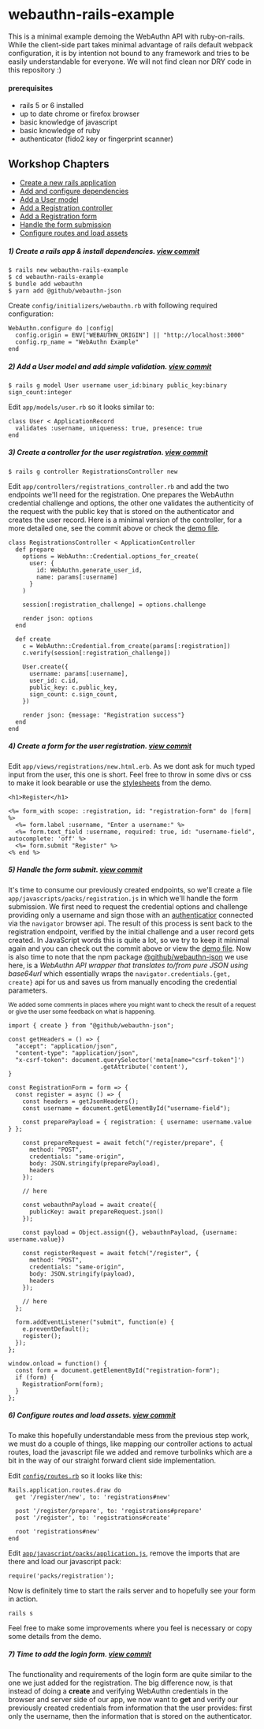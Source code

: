 # webauthn-rails-example

This is a minimal example demoing the WebAuthn API with ruby-on-rails. While the client-side part takes minimal advantage of rails default webpack configuration, it is by intention not bound to any framework and tries to be easily understandable for everyone.
We will not find clean nor DRY code in this repository :)

#### prerequisites

* rails 5 or 6 installed
* up to date chrome or firefox browser
* basic knowledge of javascript
* basic knowledge of ruby
* authenticator (fido2 key or fingerprint scanner)

## Workshop Chapters

* [Create a new rails application](#create-app)
* [Add and configure dependencies](#create-app)
* [Add a User model](#user-model)
* [Add a Registration controller](#registration-controller)
* [Add a Registration form](#registration-form)
* [Handle the form submission](#registration-submit)
* [Configure routes and load assets](#routes-and-assets)

<a name="create-app"></a>
##### 1) Create a rails app & install dependencies. [view commit](https://github.com/ucwaldo/webauthn-rails-example/commit/58631982d8108eff5297ff526a19247f20e07183)

```
$ rails new webauthn-rails-example
$ cd webauthn-rails-example
$ bundle add webauthn
$ yarn add @github/webauthn-json
```

Create `config/initializers/webauthn.rb` with following required configuration:

```
WebAuthn.configure do |config|
  config.origin = ENV["WEBAUTHN_ORIGIN"] || "http://localhost:3000"
  config.rp_name = "WebAuthn Example"
end
```

<a name="user-model"></a>
##### 2) Add a User model and add simple validation. [view commit](https://github.com/ucwaldo/webauthn-rails-example/commit/1c4f046aa8d3d806c0c6eb1e7042aff63dcfa788)

```
$ rails g model User username user_id:binary public_key:binary sign_count:integer
```

Edit `app/models/user.rb` so it looks similar to:

```
class User < ApplicationRecord
  validates :username, uniqueness: true, presence: true
end
```

<a name="registration-controller"></a>
##### 3) Create a controller for the user registration. [view commit](https://github.com/ucwaldo/webauthn-rails-example/commit/888f1755c687cc36cd7f2016e3adee1582ecf14d#diff-416195ddccbd18a6ce41d5306501765a)

```
$ rails g controller RegistrationsController new
```

Edit  `app/controllers/registrations_controller.rb` and add the two endpoints we'll need for the registration. One prepares the WebAuthn credential challenge and options, the other one validates the authenticity of the request with the public key that is stored on the authenticator and creates the user record. Here is a minimal version of the controller, for a more detailed one, see the commit above or check the [demo file](https://github.com/ucwaldo/webauthn-rails-example/blob/master/app/controllers/registrations_controller.rb).

```
class RegistrationsController < ApplicationController
  def prepare
    options = WebAuthn::Credential.options_for_create(
      user: {
        id: WebAuthn.generate_user_id,
        name: params[:username]
      }
    )

    session[:registration_challenge] = options.challenge

    render json: options
  end

  def create
    c = WebAuthn::Credential.from_create(params[:registration])
    c.verify(session[:registration_challenge])

    User.create({
      username: params[:username],
      user_id: c.id,
      public_key: c.public_key,
      sign_count: c.sign_count,
    })
    
    render json: {message: "Registration success"}
  end
end

```

<a name="registration-view"></a>
##### 4) Create a form for the user registration. [view commit](https://github.com/ucwaldo/webauthn-rails-example/commit/888f1755c687cc36cd7f2016e3adee1582ecf14d#diff-912bd5d5dfc6399d7f01f86777fae54c)

Edit  `app/views/registrations/new.html.erb`. As we dont ask for much typed input from the user, this one is short. Feel free to throw in some divs or css to make it look bearable or use the [stylesheets](https://github.com/ucwaldo/webauthn-rails-example/tree/master/app/assets/stylesheets) from the demo.

```
<h1>Register</h1>

<%= form_with scope: :registration, id: "registration-form" do |form| %>
  <%= form.label :username, "Enter a username:" %>
  <%= form.text_field :username, required: true, id: "username-field", autocomplete: 'off' %>
  <%= form.submit "Register" %>
<% end %>
```

<a name="registration-submit"></a>
##### 5) Handle the form submit. [view commit](https://github.com/ucwaldo/webauthn-rails-example/commit/888f1755c687cc36cd7f2016e3adee1582ecf14d#diff-912bd5d5dfc6399d7f01f86777fae54c)

It's time to consume our previously created endpoints, so we'll create a file `app/javascripts/packs/registration.js` in which we'll handle the form submission.  We first need to request the credential options and challenge providing only a username and sign those with an [authenticatior](https://www.w3.org/TR/webauthn/#authenticator) connected via the `navigator` browser api. The result of this process is sent back to the registration endpoint, verified by the initial challenge and a user record gets created. In JavaScript words this is quite a lot, so we try to keep it minimal again and you can check out the commit above or view the [demo file](https://github.com/ucwaldo/webauthn-rails-example/blob/master/app/javascript/packs/registration.js). Now is also time to note that the npm package [@github/webauthn-json](https://github.com/github/webauthn-json) we use here, is a *WebAuthn API wrapper that translates to/from pure JSON using base64url* which essentially wraps the `navigator.credentials.{get, create}` api for us and saves us from manually encoding the credential parameters.

<small>We added some comments in places where you might want to check the result of a request or give the user some feedback on what is happening.</small>

```
import { create } from "@github/webauthn-json";

const getHeaders = () => {
  "accept": "application/json",
  "content-type": "application/json",
  "x-csrf-token": document.querySelector('meta[name="csrf-token"]')
                          .getAttribute('content'),
}

const RegistrationForm = form => {
  const register = async () => {
    const headers = getJsonHeaders();
    const username = document.getElementById("username-field");

    const preparePayload = { registration: { username: username.value } };

    const prepareRequest = await fetch("/register/prepare", {
      method: "POST",
      credentials: "same-origin",
      body: JSON.stringify(preparePayload),
      headers
    });
	
    // here
	
    const webauthnPayload = await create({
      publicKey: await prepareRequest.json()
    });
    
    const payload = Object.assign({}, webauthnPayload, {username: username.value})

    const registerRequest = await fetch("/register", {
      method: "POST",
      credentials: "same-origin",
      body: JSON.stringify(payload),
      headers
    });

    // here
  };

  form.addEventListener("submit", function(e) {
    e.preventDefault();
    register();
  });
};

window.onload = function() {
  const form = document.getElementById("registration-form");
  if (form) {
    RegistrationForm(form);
  }
};
```

<a name="routes-and-assets"></a>
##### 6) Configure routes and load assets. [view commit](https://github.com/ucwaldo/webauthn-rails-example/blob/master/config/routes.rb)

To make this hopefully understandable mess from the previous step work, we must do a couple of things, like mapping our controller actions to actual routes, load the javascript file we added and remove turbolinks which are a bit in the way of our straight forward client side implementation.

Edit [`config/routes.rb`](https://github.com/ucwaldo/webauthn-rails-example/blob/master/config/routes.rb) so it looks like this:

```
Rails.application.routes.draw do
  get '/register/new', to: 'registrations#new'

  post '/register/prepare', to: 'registrations#prepare'
  post '/register', to: 'registrations#create'
  
  root 'registrations#new'
end
```

Edit [`app/javascript/packs/application.js`](https://github.com/ucwaldo/webauthn-rails-example/blob/master/app/javascript/packs/application.js), remove the imports that are there and load our javascript pack:

```
require('packs/registration');
```

Now is definitely time to start the rails server and to hopefully see your form in action.

```
rails s
```

Feel free to make some improvements where you feel is necessary or copy some details from the demo.

##### 7) Time to add the login form. [view commit](https://github.com/ucwaldo/webauthn-rails-example/commit/fcab32e6feeac2f01b7a9407e850b5e2fb78f635)

The functionality and requirements of the login form are quite similar to the one we just added for the registration. The big difference now, is that instead of doing a **create** and verifying WebAuthn credentials in the browser and server side of our app, we now want to **get** and verify our previously created credentials from information that the user provides: first only the username, then the information that is stored on the authenticator.

